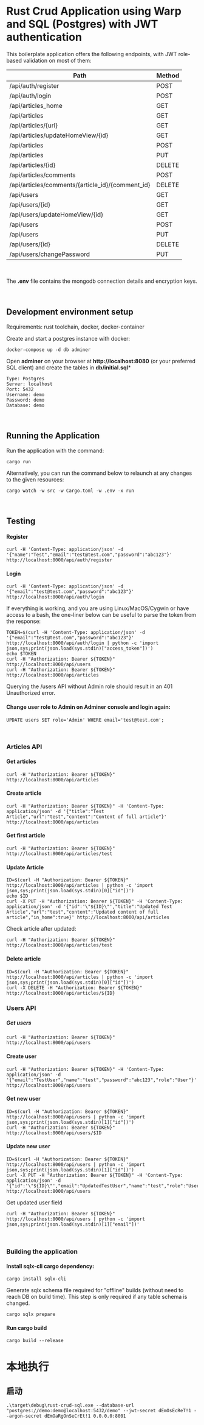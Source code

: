 # Rust Crud Application using Warp and SQL (Postgres) with JWT authentication

This boilerplate application offers the following endpoints, with JWT role-based validation on most of them:

| Path | Method |
|------|--------|
| /api/auth/register | POST |
| /api/auth/login | POST |
| /api/articles_home | GET |
| /api/articles | GET |
| /api/articles/{url} | GET |
| /api/articles/updateHomeView/{id} | GET |
| /api/articles | POST |
| /api/articles | PUT |
| /api/articles/{id} | DELETE |
| /api/articles/comments | POST |
| /api/articles/comments/{article_id}/{comment_id} | DELETE |
| /api/users | GET |
| /api/users/{id} | GET |
| /api/users/updateHomeView/{id} | GET |
| /api/users | POST |
| /api/users | PUT |
| /api/users/{id} | DELETE |
| /api/users/changePassword | PUT |

<br />

The **.env** file contains the mongodb connection details and encryption keys.

<br />


## Development environment setup

Requirements: rust toolchain, docker, docker-container

Create and start a postgres instance with docker:

    docker-compose up -d db adminer


Open **adminer** on your browser at **http://localhost:8080** (or your preferred SQL client) and create the tables in **db/initial.sql***

    Type: Postgres
    Server: localhost
    Port: 5432
    Username: demo
    Password: demo
    Database: demo

<br />

## Running the Application
Run the application with the command:

    cargo run

Alternatively, you can run the command below to relaunch at any changes to the given resources:

    cargo watch -w src -w Cargo.toml -w .env -x run

<br />

## Testing

#### Register

    curl -H 'Content-Type: application/json' -d '{"name":"Test","email":"test@test.com","password":"abc123"}' http://localhost:8000/api/auth/register

#### Login

    curl -H 'Content-Type: application/json' -d '{"email":"test@test.com","password":"abc123"}' http://localhost:8000/api/auth/login

If everything is working, and you are using Linux/MacOS/Cygwin or have access to a bash, the one-liner below can be useful to parse the token from the response:

    TOKEN=$(curl -H 'Content-Type: application/json' -d '{"email":"test@test.com","password":"abc123"}' http://localhost:8000/api/auth/login | python -c 'import json,sys;print(json.load(sys.stdin)["access_token"])')
    echo $TOKEN
    curl -H "Authorization: Bearer ${TOKEN}" http://localhost:8000/api/users
    curl -H "Authorization: Bearer ${TOKEN}" http://localhost:8000/api/articles

Querying the /users API without Admin role should result in an 401 Unauthorized error.

#### Change user role to Admin on Adminer console and login again:

    UPDATE users SET role='Admin' WHERE email='test@test.com';

<br />


### Articles API

#### Get articles

    curl -H "Authorization: Bearer ${TOKEN}" http://localhost:8000/api/articles

#### Create article

    curl -H "Authorization: Bearer ${TOKEN}" -H 'Content-Type: application/json' -d '{"title":"Test Article","url":"test","content":"Content of full article"}' http://localhost:8000/api/articles 

#### Get first article

    curl -H "Authorization: Bearer ${TOKEN}" http://localhost:8000/api/articles/test

#### Update Article

    ID=$(curl -H "Authorization: Bearer ${TOKEN}" http://localhost:8000/api/articles | python -c 'import json,sys;print(json.load(sys.stdin)[0]["id"])')
    echo $ID
    curl -X PUT -H "Authorization: Bearer ${TOKEN}" -H 'Content-Type: application/json' -d '{"id":'\"${ID}\"',"title":"Updated Test Article","url":"test","content":"Updated content of full article","in_home":true}' http://localhost:8000/api/articles

Check article after updated:

    curl -H "Authorization: Bearer ${TOKEN}" http://localhost:8000/api/articles/test

#### Delete article

    ID=$(curl -H "Authorization: Bearer ${TOKEN}" http://localhost:8000/api/articles | python -c 'import json,sys;print(json.load(sys.stdin)[0]["id"])')
    curl -X DELETE -H "Authorization: Bearer ${TOKEN}" http://localhost:8000/api/articles/${ID}

### Users API

##### Get users

    curl -H "Authorization: Bearer ${TOKEN}" http://localhost:8000/api/users

#### Create user

    curl -H "Authorization: Bearer ${TOKEN}" -H 'Content-Type: application/json' -d '{"email":"TestUser","name":"test","password":"abc123","role":"User"}' http://localhost:8000/api/users 

#### Get new user

    ID=$(curl -H "Authorization: Bearer ${TOKEN}" http://localhost:8000/api/users | python -c 'import json,sys;print(json.load(sys.stdin)[1]["id"])')
    curl -H "Authorization: Bearer ${TOKEN}" http://localhost:8000/api/users/$ID

#### Update new user

    ID=$(curl -H "Authorization: Bearer ${TOKEN}" http://localhost:8000/api/users | python -c 'import json,sys;print(json.load(sys.stdin)[1]["id"])')
    curl -X PUT -H "Authorization: Bearer ${TOKEN}" -H 'Content-Type: application/json' -d '{"id":'\"${ID}\"',"email":"UpdatedTestUser","name":"test","role":"User"}' http://localhost:8000/api/users 

Get updated user field

    curl -H "Authorization: Bearer ${TOKEN}" http://localhost:8000/api/users | python -c 'import json,sys;print(json.load(sys.stdin)[1]["email"])'

<br />

### **Building the application**

#### Install sqlx-cli cargo dependency:

    cargo install sqlx-cli

Generate sqlx schema file required for "offline" builds (without need to reach DB on build time). This step is only required if any table schema is changed.

    cargo sqlx prepare

#### Run cargo build

    cargo build --release


# 本地执行
## 启动
	.\target\debug\rust-crud-sql.exe --database-url "postgres://demo:demo@localhost:5432/demo" --jwt-secret dEmOsEcReT!1 --argon-secret dEmOaRgOnSeCrEt!1 0.0.0.0:8001